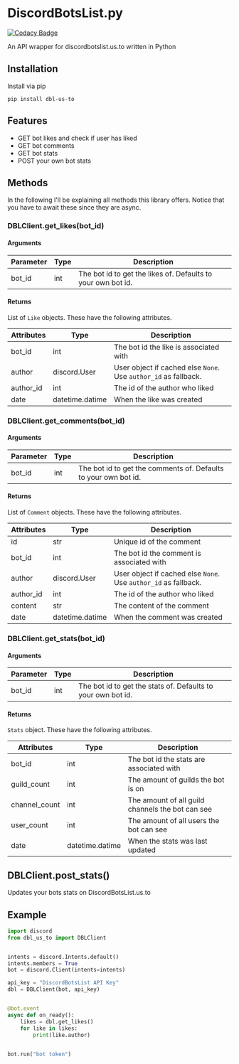 # DiscordBotsList.py

[![Codacy Badge](https://api.codacy.com/project/badge/Grade/7b97ef7307d44f7285935ee1c6f336aa)](https://app.codacy.com/gh/MrSpinne/DiscordBotsList.py?utm_source=github.com&utm_medium=referral&utm_content=MrSpinne/DiscordBotsList.py&utm_campaign=Badge_Grade_Settings)

An API wrapper for discordbotslist.us.to written in Python


## Installation
Install via pip

    pip install dbl-us-to

## Features

- GET bot likes and check if user has liked
- GET bot comments
- GET bot stats
- POST your own bot stats

## Methods
In the following I'll be explaining all methods this library offers.
Notice that you have to await these since they are async.

### DBLClient.get_likes(bot_id)
#### Arguments

| Parameter | Type | Description |
| --------- | ---- | ----------- |
| bot_id    | int  | The bot id to get the likes of. Defaults to your own bot id.

#### Returns
List of `Like` objects. These have the following attributes.

| Attributes | Type            | Description |
| ---------- | --------------- | ----------- |
| bot_id     | int             | The bot id the like is associated with
| author     | discord.User    | User object if cached else `None`. Use `author_id` as fallback.
| author_id  | int             | The id of the author who liked
| date       | datetime.datime | When the like was created

### DBLClient.get_comments(bot_id)
#### Arguments

| Parameter | Type | Description |
| --------- | ---- | ----------- |
| bot_id    | int  | The bot id to get the comments of. Defaults to your own bot id.

#### Returns
List of `Comment` objects. These have the following attributes.

| Attributes | Type            | Description |
| ---------- | --------------- | ----------- |
| id         | str             | Unique id of the comment
| bot_id     | int             | The bot id the comment is associated with
| author     | discord.User    | User object if cached else `None`. Use `author_id` as fallback.
| author_id  | int             | The id of the author who liked
| content    | str             | The content of the comment
| date       | datetime.datime | When the comment was created

### DBLClient.get_stats(bot_id)
#### Arguments

| Parameter | Type | Description |
| --------- | ---- | ----------- |
| bot_id    | int  | The bot id to get the stats of. Defaults to your own bot id.

#### Returns
`Stats` object. These have the following attributes.

| Attributes  | Type            | Description |
| ----------- | --------------- | ----------- |
| bot_id      | int             | The bot id the stats are associated with
| guild_count | int             | The amount of guilds the bot is on
| channel_count | int             | The amount of all guild channels the bot can see
| user_count | int             | The amount of all users the bot can see
| date        | datetime.datime | When the stats was last updated

## DBLClient.post_stats()
Updates your bots stats on DiscordBotsList.us.to

## Example

```python
import discord
from dbl_us_to import DBLClient


intents = discord.Intents.default()
intents.members = True
bot = discord.Client(intents=intents)

api_key = "DiscordBotsList API Key"
dbl = DBLClient(bot, api_key)


@bot.event
async def on_ready():
    likes = dbl.get_likes()
    for like in likes:
        print(like.author)
        

bot.run("bot token")
```